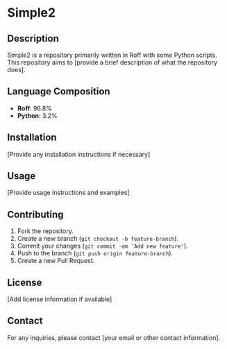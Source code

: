 # Simple2

## Description
Simple2 is a repository primarily written in Roff with some Python scripts. This repository aims to [provide a brief description of what the repository does].

## Language Composition
- **Roff**: 96.8%
- **Python**: 3.2%

## Installation
[Provide any installation instructions if necessary]

## Usage
[Provide usage instructions and examples]

## Contributing
1. Fork the repository.
2. Create a new branch (`git checkout -b feature-branch`).
3. Commit your changes (`git commit -am 'Add new feature'`).
4. Push to the branch (`git push origin feature-branch`).
5. Create a new Pull Request.

## License
[Add license information if available]

## Contact
For any inquiries, please contact [your email or other contact information].
